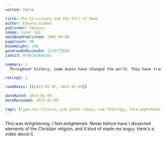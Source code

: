 ```yaml
---
vetted: false

title: The Christians and the Fall of Rome
author: Edward Gibbon
publisher: Penguin
image: cover.jpg
dateBookPublished: 2005-09-06
pageCount: 96
bookHeight: 198
goodreadsReviewId: 1159773859
isbn13: 9780143036241

summary: |
  Throughout history, some books have changed the world. They have transformed the way we see ourselves and each other. They have inspired debate, dissent, war and revolution. They have enlightened, outraged, provoked and comforted. They have enriched lives and destroyed them. Now Penguin brings you the works of the great thinkers, pioneers, radicals and visionaries whose ideas shook civilization, and helped make us who we are.

rating5: 3

readDates: [[2015-01-07, 2015-01-09]]

dateRated: 2015-01-09
dateReviewed: 2015-01-09

tags: [type-non-fiction, pub-great-ideas, sub-theology, form-paperback]
---
```


This was enlightening. I feel enlightened. Never before have I dissected elements of the Christian religion, and it kind of made me angry. Here's a video about it.

